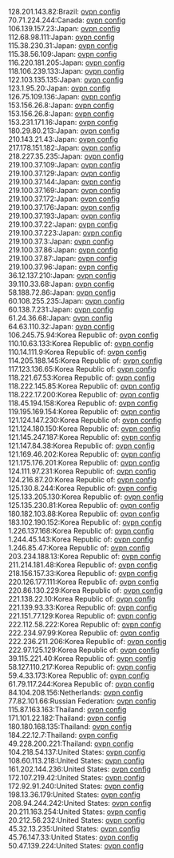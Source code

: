128.201.143.82:Brazil: [ovpn config](vpn/128_201_143_82.ovpn)  
70.71.224.244:Canada: [ovpn config](vpn/70_71_224_244.ovpn)  
106.139.157.23:Japan: [ovpn config](vpn/106_139_157_23.ovpn)  
112.68.98.111:Japan: [ovpn config](vpn/112_68_98_111.ovpn)  
115.38.230.31:Japan: [ovpn config](vpn/115_38_230_31.ovpn)  
115.38.56.109:Japan: [ovpn config](vpn/115_38_56_109.ovpn)  
116.220.181.205:Japan: [ovpn config](vpn/116_220_181_205.ovpn)  
118.106.239.133:Japan: [ovpn config](vpn/118_106_239_133.ovpn)  
122.103.135.135:Japan: [ovpn config](vpn/122_103_135_135.ovpn)  
123.1.95.20:Japan: [ovpn config](vpn/123_1_95_20.ovpn)  
126.75.109.136:Japan: [ovpn config](vpn/126_75_109_136.ovpn)  
153.156.26.8:Japan: [ovpn config](vpn/153_156_26_8.ovpn)  
153.156.26.8:Japan: [ovpn config](vpn/153_156_26_8.ovpn)  
153.231.171.16:Japan: [ovpn config](vpn/153_231_171_16.ovpn)  
180.29.80.213:Japan: [ovpn config](vpn/180_29_80_213.ovpn)  
210.143.21.43:Japan: [ovpn config](vpn/210_143_21_43.ovpn)  
217.178.151.182:Japan: [ovpn config](vpn/217_178_151_182.ovpn)  
218.227.35.235:Japan: [ovpn config](vpn/218_227_35_235.ovpn)  
219.100.37.109:Japan: [ovpn config](vpn/219_100_37_109.ovpn)  
219.100.37.129:Japan: [ovpn config](vpn/219_100_37_129.ovpn)  
219.100.37.144:Japan: [ovpn config](vpn/219_100_37_144.ovpn)  
219.100.37.169:Japan: [ovpn config](vpn/219_100_37_169.ovpn)  
219.100.37.172:Japan: [ovpn config](vpn/219_100_37_172.ovpn)  
219.100.37.176:Japan: [ovpn config](vpn/219_100_37_176.ovpn)  
219.100.37.193:Japan: [ovpn config](vpn/219_100_37_193.ovpn)  
219.100.37.22:Japan: [ovpn config](vpn/219_100_37_22.ovpn)  
219.100.37.223:Japan: [ovpn config](vpn/219_100_37_223.ovpn)  
219.100.37.3:Japan: [ovpn config](vpn/219_100_37_3.ovpn)  
219.100.37.86:Japan: [ovpn config](vpn/219_100_37_86.ovpn)  
219.100.37.87:Japan: [ovpn config](vpn/219_100_37_87.ovpn)  
219.100.37.96:Japan: [ovpn config](vpn/219_100_37_96.ovpn)  
36.12.137.210:Japan: [ovpn config](vpn/36_12_137_210.ovpn)  
39.110.33.68:Japan: [ovpn config](vpn/39_110_33_68.ovpn)  
58.188.72.86:Japan: [ovpn config](vpn/58_188_72_86.ovpn)  
60.108.255.235:Japan: [ovpn config](vpn/60_108_255_235.ovpn)  
60.138.7.231:Japan: [ovpn config](vpn/60_138_7_231.ovpn)  
61.24.36.68:Japan: [ovpn config](vpn/61_24_36_68.ovpn)  
64.63.110.32:Japan: [ovpn config](vpn/64_63_110_32.ovpn)  
106.245.75.94:Korea Republic of: [ovpn config](vpn/106_245_75_94.ovpn)  
110.10.63.133:Korea Republic of: [ovpn config](vpn/110_10_63_133.ovpn)  
110.14.111.9:Korea Republic of: [ovpn config](vpn/110_14_111_9.ovpn)  
114.205.188.145:Korea Republic of: [ovpn config](vpn/114_205_188_145.ovpn)  
117.123.136.65:Korea Republic of: [ovpn config](vpn/117_123_136_65.ovpn)  
118.221.67.53:Korea Republic of: [ovpn config](vpn/118_221_67_53.ovpn)  
118.222.145.85:Korea Republic of: [ovpn config](vpn/118_222_145_85.ovpn)  
118.222.17.200:Korea Republic of: [ovpn config](vpn/118_222_17_200.ovpn)  
118.45.194.158:Korea Republic of: [ovpn config](vpn/118_45_194_158.ovpn)  
119.195.169.154:Korea Republic of: [ovpn config](vpn/119_195_169_154.ovpn)  
121.124.147.230:Korea Republic of: [ovpn config](vpn/121_124_147_230.ovpn)  
121.124.180.150:Korea Republic of: [ovpn config](vpn/121_124_180_150.ovpn)  
121.145.247.187:Korea Republic of: [ovpn config](vpn/121_145_247_187.ovpn)  
121.147.84.38:Korea Republic of: [ovpn config](vpn/121_147_84_38.ovpn)  
121.169.46.202:Korea Republic of: [ovpn config](vpn/121_169_46_202.ovpn)  
121.175.176.201:Korea Republic of: [ovpn config](vpn/121_175_176_201.ovpn)  
124.111.97.231:Korea Republic of: [ovpn config](vpn/124_111_97_231.ovpn)  
124.216.87.20:Korea Republic of: [ovpn config](vpn/124_216_87_20.ovpn)  
125.130.8.244:Korea Republic of: [ovpn config](vpn/125_130_8_244.ovpn)  
125.133.205.130:Korea Republic of: [ovpn config](vpn/125_133_205_130.ovpn)  
125.135.230.81:Korea Republic of: [ovpn config](vpn/125_135_230_81.ovpn)  
180.182.103.88:Korea Republic of: [ovpn config](vpn/180_182_103_88.ovpn)  
183.102.190.152:Korea Republic of: [ovpn config](vpn/183_102_190_152.ovpn)  
1.226.137.168:Korea Republic of: [ovpn config](vpn/1_226_137_168.ovpn)  
1.244.45.143:Korea Republic of: [ovpn config](vpn/1_244_45_143.ovpn)  
1.246.85.47:Korea Republic of: [ovpn config](vpn/1_246_85_47.ovpn)  
203.234.188.13:Korea Republic of: [ovpn config](vpn/203_234_188_13.ovpn)  
211.214.181.48:Korea Republic of: [ovpn config](vpn/211_214_181_48.ovpn)  
218.156.157.33:Korea Republic of: [ovpn config](vpn/218_156_157_33.ovpn)  
220.126.177.111:Korea Republic of: [ovpn config](vpn/220_126_177_111.ovpn)  
220.86.130.229:Korea Republic of: [ovpn config](vpn/220_86_130_229.ovpn)  
221.138.22.10:Korea Republic of: [ovpn config](vpn/221_138_22_10.ovpn)  
221.139.93.33:Korea Republic of: [ovpn config](vpn/221_139_93_33.ovpn)  
221.151.77.129:Korea Republic of: [ovpn config](vpn/221_151_77_129.ovpn)  
222.112.58.222:Korea Republic of: [ovpn config](vpn/222_112_58_222.ovpn)  
222.234.97.99:Korea Republic of: [ovpn config](vpn/222_234_97_99.ovpn)  
222.236.211.206:Korea Republic of: [ovpn config](vpn/222_236_211_206.ovpn)  
222.97.125.129:Korea Republic of: [ovpn config](vpn/222_97_125_129.ovpn)  
39.115.221.40:Korea Republic of: [ovpn config](vpn/39_115_221_40.ovpn)  
58.127.110.217:Korea Republic of: [ovpn config](vpn/58_127_110_217.ovpn)  
59.4.33.173:Korea Republic of: [ovpn config](vpn/59_4_33_173.ovpn)  
61.79.117.244:Korea Republic of: [ovpn config](vpn/61_79_117_244.ovpn)  
84.104.208.156:Netherlands: [ovpn config](vpn/84_104_208_156.ovpn)  
77.82.101.66:Russian Federation: [ovpn config](vpn/77_82_101_66.ovpn)  
115.87.163.163:Thailand: [ovpn config](vpn/115_87_163_163.ovpn)  
171.101.22.182:Thailand: [ovpn config](vpn/171_101_22_182.ovpn)  
180.180.168.135:Thailand: [ovpn config](vpn/180_180_168_135.ovpn)  
184.22.12.7:Thailand: [ovpn config](vpn/184_22_12_7.ovpn)  
49.228.200.221:Thailand: [ovpn config](vpn/49_228_200_221.ovpn)  
104.218.54.137:United States: [ovpn config](vpn/104_218_54_137.ovpn)  
108.60.113.218:United States: [ovpn config](vpn/108_60_113_218.ovpn)  
161.202.144.236:United States: [ovpn config](vpn/161_202_144_236.ovpn)  
172.107.219.42:United States: [ovpn config](vpn/172_107_219_42.ovpn)  
172.92.91.240:United States: [ovpn config](vpn/172_92_91_240.ovpn)  
198.13.36.179:United States: [ovpn config](vpn/198_13_36_179.ovpn)  
208.94.244.242:United States: [ovpn config](vpn/208_94_244_242.ovpn)  
20.211.163.254:United States: [ovpn config](vpn/20_211_163_254.ovpn)  
20.212.56.232:United States: [ovpn config](vpn/20_212_56_232.ovpn)  
45.32.13.235:United States: [ovpn config](vpn/45_32_13_235.ovpn)  
45.76.147.33:United States: [ovpn config](vpn/45_76_147_33.ovpn)  
50.47.139.224:United States: [ovpn config](vpn/50_47_139_224.ovpn)  
